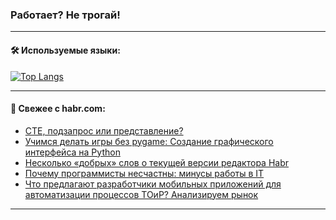 ### Работает? Не трогай!

---
<!--
#### 🛠️ Technical stack:

![Java](https://img.shields.io/badge/Java-informational?logo=Oracle&style=flat&logoColor=white&color=FF4500)
![Kotlin](https://img.shields.io/badge/Kotlin-informational?logo=Kotlin&style=flat&logoColor=white&color=774D97)
![TS](https://img.shields.io/badge/TypeScript-informational?logo=typeScript&style=flat&logoColor=black&color=017acc)
![Python](https://img.shields.io/badge/Python-informational?logo=Python&style=flat&logoColor=black&color=ffdd54) <br>
![Spring](https://img.shields.io/badge/Spring-informational?logo=Spring&style=flat&logoColor=white&color=6DB33F) 
![SpringBoot](https://img.shields.io/badge/SpringBoot-informational?logo=SpringBoot&style=flat&logoColor=white&color=6DB33F)
![Nest](https://img.shields.io/badge/NestJS-informational?logo=NestJS&style=flat&logoColor=white&color=E0234E) 
![NodeJS](https://img.shields.io/badge/NodeJS-informational?logo=node.js&style=flat&logoColor=white&color=70A760)<br>
![PostgreSQL](https://img.shields.io/badge/PostgreSQL-informational?logo=PostgreSQL&style=flat&logoColor=white&color=DAA520)
![MongoDB](https://img.shields.io/badge/MongoDB-informational?logo=MongoDB&style=flat&logoColor=white&color=870000)
![Apache](https://img.shields.io/badge/Apache-informational?logo=apache&style=flat&logoColor=white&color=f74e28)

___ 
-->

#### 🛠️ Используемые языки:

[![Top Langs](https://github-readme-stats-82jvfl3w3-advtsettinggmailcoms-projects.vercel.app/api/top-langs/?username=zloylis&langs_count=10&hide_title=true&title_color=e6edf3&size_weight=0.5&count_weight=0.5&layout=compact&hide_progress=true&hide_border=true&theme=dracula)](https://github.com/zloylis)

<!---


####  :octocat:&nbsp;&nbsp; Статистика:

![GitHub stats](https://github-readme-stats-u2qms2cxw-advtsettinggmailcoms-projects.vercel.app/api?username=zloylis&show_icons=true&hide_border=true&theme=dracula&title_color=e6edf3&include_all_commits=true&count_private=true&hide_rank=false&hide_title=true&rank_icon=github)
-->
---

#### 💬 Свежее с habr.com:

<!-- BLOG-POST-LIST:START -->
- [СTE, подзапрос или представление?](https://habr.com/ru/articles/855694/?utm_source=habrahabr&utm_medium=rss&utm_campaign=855694)
- [Учимся делать игры без pygame: Создание графического интерфейса на Python](https://habr.com/ru/articles/855504/?utm_source=habrahabr&utm_medium=rss&utm_campaign=855504)
- [Несколько «добрых» слов о текущей версии редактора Habr](https://habr.com/ru/articles/855674/?utm_source=habrahabr&utm_medium=rss&utm_campaign=855674)
- [Почему программисты несчастны: минусы работы в IT](https://habr.com/ru/companies/skillfactory/articles/855670/?utm_source=habrahabr&utm_medium=rss&utm_campaign=855670)
- [Что предлагают разработчики мобильных приложений для автоматизации процессов ТОиР? Анализируем рынок](https://habr.com/ru/companies/sigma/articles/855574/?utm_source=habrahabr&utm_medium=rss&utm_campaign=855574)
<!-- BLOG-POST-LIST:END -->

---
